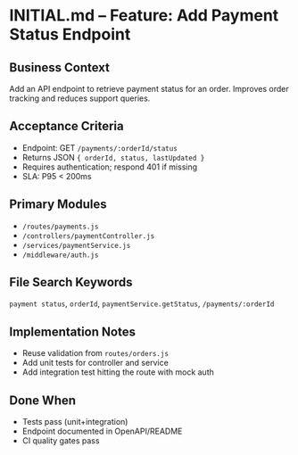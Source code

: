 # INITIAL.md – Feature: Add Payment Status Endpoint

## Business Context
Add an API endpoint to retrieve payment status for an order. Improves order tracking and reduces support queries.

## Acceptance Criteria
- Endpoint: GET `/payments/:orderId/status`
- Returns JSON `{ orderId, status, lastUpdated }`
- Requires authentication; respond 401 if missing
- SLA: P95 < 200ms

## Primary Modules
- `/routes/payments.js`
- `/controllers/paymentController.js`
- `/services/paymentService.js`
- `/middleware/auth.js`

## File Search Keywords
`payment status`, `orderId`, `paymentService.getStatus`, `/payments/:orderId`

## Implementation Notes
- Reuse validation from `routes/orders.js`
- Add unit tests for controller and service
- Add integration test hitting the route with mock auth

## Done When
- Tests pass (unit+integration)
- Endpoint documented in OpenAPI/README
- CI quality gates pass